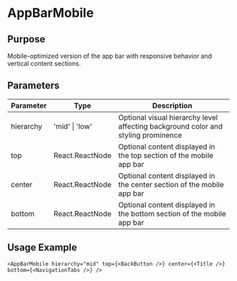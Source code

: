 # AppBarMobile

## Purpose

Mobile-optimized version of the app bar with responsive behavior and vertical content sections.

## Parameters

| Parameter | Type            | Description                                                                       |
| --------- | --------------- | --------------------------------------------------------------------------------- |
| hierarchy | 'mid' \| 'low'  | Optional visual hierarchy level affecting background color and styling prominence |
| top       | React.ReactNode | Optional content displayed in the top section of the mobile app bar               |
| center    | React.ReactNode | Optional content displayed in the center section of the mobile app bar            |
| bottom    | React.ReactNode | Optional content displayed in the bottom section of the mobile app bar            |

## Usage Example

```tsx
<AppBarMobile hierarchy="mid" top={<BackButton />} center={<Title />} bottom={<NavigationTabs />} />
```
